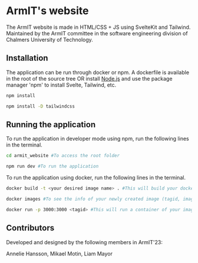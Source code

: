 # ArmIT's website

The ArmIT website is made in HTML/CSS + JS using SvelteKit and Tailwind. Maintained by the ArmIT committee in the software engineering division of Chalmers University of Technology.

## Installation
The application can be run through docker or npm. A dockerfile is available in the root of the source tree OR install [Node.js](https://nodejs.org/en/download) and use the package manager 'npm' to install Svelte, Tailwind, etc.


```bash
npm install
```
```bash
npm install -D tailwindcss
```

## Running the application

To run the application in developer mode using npm, run the following lines in the terminal.

```bash
cd armit_website #To access the root folder
```
```bash
npm run dev #To run the application
```

To run the application using docker, run the following lines in the terminal.
```bash
docker build -t <your desired image name> . #This will build your docker image. Include the dot.
```
```bash
docker images #To see the info of your newly created image (tagid, image name, etc)
```
```bash
docker run -p 3000:3000 <tagid> #This will run a container of your image and the application. Enter localhost in browser.
```


## Contributors

Developed and designed by the following members in ArmIT'23:

Annelie Hansson, Mikael Motin, Liam Mayor
